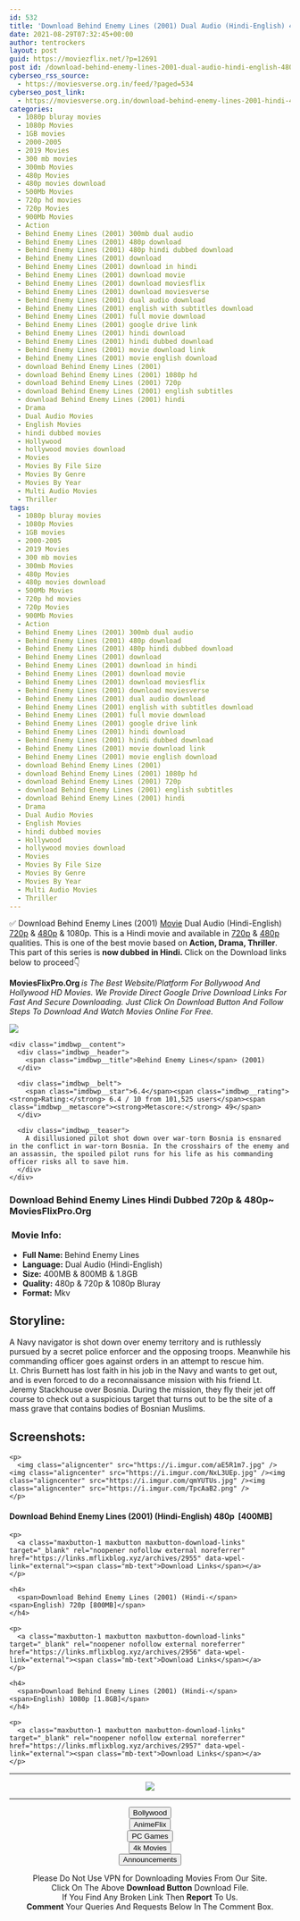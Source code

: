 ```yaml
---
id: 532
title: 'Download Behind Enemy Lines (2001) Dual Audio (Hindi-English) 480p [400MB] || 720p [800MB] || 1080p [1.8GB]'
date: 2021-08-29T07:32:45+00:00
author: tentrockers
layout: post
guid: https://moviezflix.net/?p=12691
post id: /download-behind-enemy-lines-2001-dual-audio-hindi-english-480p-400mb-720p-800mb-1080p-1-8gb/
cyberseo_rss_source:
  - https://moviesverse.org.in/feed/?paged=534
cyberseo_post_link:
  - https://moviesverse.org.in/download-behind-enemy-lines-2001-hindi-480p-720p-1080p/
categories:
  - 1080p bluray movies
  - 1080p Movies
  - 1GB movies
  - 2000-2005
  - 2019 Movies
  - 300 mb movies
  - 300mb Movies
  - 480p Movies
  - 480p movies download
  - 500Mb Movies
  - 720p hd movies
  - 720p Movies
  - 900Mb Movies
  - Action
  - Behind Enemy Lines (2001) 300mb dual audio
  - Behind Enemy Lines (2001) 480p download
  - Behind Enemy Lines (2001) 480p hindi dubbed download
  - Behind Enemy Lines (2001) download
  - Behind Enemy Lines (2001) download in hindi
  - Behind Enemy Lines (2001) download movie
  - Behind Enemy Lines (2001) download moviesflix
  - Behind Enemy Lines (2001) download moviesverse
  - Behind Enemy Lines (2001) dual audio download
  - Behind Enemy Lines (2001) english with subtitles download
  - Behind Enemy Lines (2001) full movie download
  - Behind Enemy Lines (2001) google drive link
  - Behind Enemy Lines (2001) hindi download
  - Behind Enemy Lines (2001) hindi dubbed download
  - Behind Enemy Lines (2001) movie download link
  - Behind Enemy Lines (2001) movie english download
  - download Behind Enemy Lines (2001)
  - download Behind Enemy Lines (2001) 1080p hd
  - download Behind Enemy Lines (2001) 720p
  - download Behind Enemy Lines (2001) english subtitles
  - download Behind Enemy Lines (2001) hindi
  - Drama
  - Dual Audio Movies
  - English Movies
  - hindi dubbed movies
  - Hollywood
  - hollywood movies download
  - Movies
  - Movies By File Size
  - Movies By Genre
  - Movies By Year
  - Multi Audio Movies
  - Thriller
tags:
  - 1080p bluray movies
  - 1080p Movies
  - 1GB movies
  - 2000-2005
  - 2019 Movies
  - 300 mb movies
  - 300mb Movies
  - 480p Movies
  - 480p movies download
  - 500Mb Movies
  - 720p hd movies
  - 720p Movies
  - 900Mb Movies
  - Action
  - Behind Enemy Lines (2001) 300mb dual audio
  - Behind Enemy Lines (2001) 480p download
  - Behind Enemy Lines (2001) 480p hindi dubbed download
  - Behind Enemy Lines (2001) download
  - Behind Enemy Lines (2001) download in hindi
  - Behind Enemy Lines (2001) download movie
  - Behind Enemy Lines (2001) download moviesflix
  - Behind Enemy Lines (2001) download moviesverse
  - Behind Enemy Lines (2001) dual audio download
  - Behind Enemy Lines (2001) english with subtitles download
  - Behind Enemy Lines (2001) full movie download
  - Behind Enemy Lines (2001) google drive link
  - Behind Enemy Lines (2001) hindi download
  - Behind Enemy Lines (2001) hindi dubbed download
  - Behind Enemy Lines (2001) movie download link
  - Behind Enemy Lines (2001) movie english download
  - download Behind Enemy Lines (2001)
  - download Behind Enemy Lines (2001) 1080p hd
  - download Behind Enemy Lines (2001) 720p
  - download Behind Enemy Lines (2001) english subtitles
  - download Behind Enemy Lines (2001) hindi
  - Drama
  - Dual Audio Movies
  - English Movies
  - hindi dubbed movies
  - Hollywood
  - hollywood movies download
  - Movies
  - Movies By File Size
  - Movies By Genre
  - Movies By Year
  - Multi Audio Movies
  - Thriller
---
```

<div class="thecontent clearfix">
  <p>
    ✅ Download Behind Enemy Lines (2001) <a href="https://moviesverse.org.in/category/movies/" data-wpel-link="internal">Movie</a> Dual Audio (Hindi-English) <a href="https://moviesverse.org.in/720p-movies/" data-wpel-link="internal">720p</a>&nbsp;&&nbsp;<a href="https://moviesverse.org.in/480p-movies/" data-wpel-link="internal">480p</a> & 1080p. This is a Hindi movie and available in <a href="https://moviesverse.org.in/720p-movies/" data-wpel-link="internal">720p</a>&nbsp;&&nbsp;<a href="https://moviesverse.org.in/480p-movies/" data-wpel-link="internal">480p</a> qualities. This is one of the best movie based on <strong>Action, Drama, Thriller</strong>. This part of this series is <strong>now dubbed in <span>Hindi.&nbsp;</span></strong><span>Click on the Download links below to proceed👇</span>
  </p>
  
  <p>
    <strong><span>MoviesFlixPro.Org&nbsp;</span></strong><em>is The Best Website/Platform For Bollywood And Hollywood HD Movies. We Provide Direct Google Drive Download Links For Fast And Secure Downloading. Just Click On Download Button And Follow Steps To&nbsp;Download And Watch Movies Online For Free.</em>
  </p>
  
  <div class="imdbwp imdbwp--movie dark">
    <div class="imdbwp__thumb">
      <a class="imdbwp__link" target="_blank" title="Behind Enemy Lines" href="https://www.imdb.com/title/tt0159273/" rel="nofollow external noopener noreferrer" data-wpel-link="external"><img class="imdbwp__img" src="https://m.media-amazon.com/images/M/MV5BM2RhNjdlYjMtOTM4Ni00MWZhLTkyZmItNmI2NDkxMjBhYTJkL2ltYWdlL2ltYWdlXkEyXkFqcGdeQXVyMTQxNzMzNDI@._V1_SX300.jpg" /></a>
    </div>
    
    <div class="imdbwp__content">
      <div class="imdbwp__header">
        <span class="imdbwp__title">Behind Enemy Lines</span> (2001)
      </div>
      
      <div class="imdbwp__belt">
        <span class="imdbwp__star">6.4</span><span class="imdbwp__rating"><strong>Rating:</strong> 6.4 / 10 from 101,525 users</span><span class="imdbwp__metascore"><strong>Metascore:</strong> 49</span>
      </div>
      
      <div class="imdbwp__teaser">
        A disillusioned pilot shot down over war-torn Bosnia is ensnared in the conflict in war-torn Bosnia. In the crosshairs of the enemy and an assassin, the spoiled pilot runs for his life as his commanding officer risks all to save him.
      </div>
    </div>
  </div>
  
  <h3>
    <span>Download Behind Enemy Lines Hindi Dubbed 720p & 480p~ MoviesFlixPro.Org</span>
  </h3>
  
  <h3>
    <span>&nbsp;Movie Info:&nbsp;</span>
  </h3>
  
  <ul>
    <li>
      <strong>Full Name: </strong>Behind Enemy Lines
    </li>
    <li>
      <strong>Language:</strong> Dual Audio (Hindi-English)
    </li>
    <li>
      <strong>Size:</strong> 400MB & 800MB & 1.8GB
    </li>
    <li>
      <strong>Quality:</strong> 480p & 720p & 1080p Bluray
    </li>
    <li>
      <strong>Format:</strong>&nbsp;Mkv
    </li>
  </ul>
  
  <h2>
    <span>Storyline:</span>
  </h2>
  
  <div class="summary_text">
    A Navy navigator is shot down over enemy territory and is ruthlessly pursued by a secret police enforcer and the opposing troops. Meanwhile his commanding officer goes against orders in an attempt to rescue him.
  </div>
  
  <div>
    Lt. Chris Burnett has lost faith in his job in the Navy and wants to get out, and is even forced to do a reconnaissance mission with his friend Lt. Jeremy Stackhouse over Bosnia. During the mission, they fly their jet off course to check out a suspicious target that turns out to be the site of a mass grave that contains bodies of Bosnian Muslims.
  </div>
  
  <div class="summary_text">
    <h2>
      <span>Screenshots:</span>
    </h2>
    
    <p>
      <img class="aligncenter" src="https://i.imgur.com/aE5R1m7.jpg" /><img class="aligncenter" src="https://i.imgur.com/NxL3UEp.jpg" /><img class="aligncenter" src="https://i.imgur.com/qmYUTUs.jpg" /><img class="aligncenter" src="https://i.imgur.com/TpcAaB2.png" />
    </p>
  </div>
  
  <div class="inline canwrap">
    <h4>
      <span>Download Behind Enemy Lines (2001) (Hindi-English) </span><span>480p&nbsp; [400MB]</span>
    </h4>
    
    <p>
      <a class="maxbutton-1 maxbutton maxbutton-download-links" target="_blank" rel="noopener nofollow external noreferrer" href="https://links.mflixblog.xyz/archives/2955" data-wpel-link="external"><span class="mb-text">Download Links</span></a>
    </p>
    
    <h4>
      <span>Download Behind Enemy Lines (2001) (Hindi-</span><span>English) 720p [800MB]</span>
    </h4>
    
    <p>
      <a class="maxbutton-1 maxbutton maxbutton-download-links" target="_blank" rel="noopener nofollow external noreferrer" href="https://links.mflixblog.xyz/archives/2956" data-wpel-link="external"><span class="mb-text">Download Links</span></a>
    </p>
    
    <h4>
      <span>Download Behind Enemy Lines (2001) (Hindi-</span><span>English) 1080p [1.8GB]</span>
    </h4>
    
    <p>
      <a class="maxbutton-1 maxbutton maxbutton-download-links" target="_blank" rel="noopener nofollow external noreferrer" href="https://links.mflixblog.xyz/archives/2957" data-wpel-link="external"><span class="mb-text">Download Links</span></a>
    </p>
  </div>
</div>

<center>
  </p> 
  
  <hr />
  
  <p>
    <a href="http://gdrivepro.xyz/join.php" data-wpel-link="external" target="_blank" rel="nofollow external noopener noreferrer"><img src="https://i.imgur.com/FhMdWdW.png" /></a>
  </p>
  
  <hr />
  
  <p>
    <a href="https://dogemovies.xyz" target="_blank" data-wpel-link="external" rel="nofollow external noopener noreferrer"><button class="button button5">Bollywood</button></a><br /> <a href="https://animeflix.in" target="_blank" data-wpel-link="external" rel="nofollow external noopener noreferrer"><button class="button button5">AnimeFlix</button></a><br /> <a href="https://gamesflix.net/" target="_blank" data-wpel-link="external" rel="nofollow external noopener noreferrer"><button class="button button5">PC Games</button></a><br /> <a href="https://uhdmovies.in" target="_blank" data-wpel-link="external" rel="nofollow external noopener noreferrer"><button class="button button5">4k Movies</button></a><br /> <a href="https://moviesverse.org.in/announcements/" target="_blank" data-wpel-link="internal" rel="noopener"><button class="button button5">Announcements</button></a>
  </p>
  
  <div class="alert alert-danger">
    Please Do Not Use VPN for Downloading Movies From Our Site.
  </div>
  
  <div class="alert alert-success">
    Click On The Above <strong>Download Button</strong> Download File.
  </div>
  
  <div class="alert alert-warning">
    If You Find Any Broken Link Then <strong>Report</strong> To Us.
  </div>
  
  <div class="alert alert-info">
    <strong>Comment</strong> Your Queries And Requests Below In The Comment Box.
  </div>
  
  <p>
    </center>
  </p>